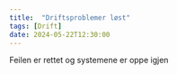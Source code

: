 ```yaml
---
title:  "Driftsproblemer løst"
tags: [Drift]
date: 2024-05-22T12:30:00
--- 
```

 
Feilen er rettet og systemene er oppe igjen
